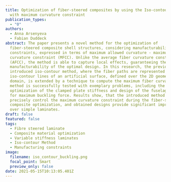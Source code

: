 ```yaml
---
title: Optimization of fiber-steered composites by using the Iso-contour method
  with maximum curvature constraint
publication_types:
  - "0"
authors:
  - Anna Arsenyeva
  - Fabian Duddeck
abstract: The paper presents a novel method for the optimization of
  fiber-steered composite shell structures, considering manufacturability
  constraints, expressed in terms of maximum allowed curvature - maximum fiber
  curvature constraint (MFCC). Unlike the average fiber curvature constraint
  (AFCC), the method is able to capture local effects, guaranteeing the
  manufacturability of the optimal design. In this research, the previously
  introduced iso-contour method, where the fiber paths are represented as
  iso-contour lines of an artificial surface, defined over the 2D geometry
  domain, is extended by a technique to compute the maximum fiber curvature. The
  method is successfully tested with exemplary problems, including the
  optimization of the clamped plate stiffness and design of the fuselage panel
  for maximum buckling force. Results show, that the introduced method can
  precisely control the maximum curvature constraint during the fiber-steered
  composite optimization, and obtained designs provide significant improvement
  over simple laminates.
draft: false
featured: false
tags:
  - Fibre steered laminate
  - Composite material optimization
  - Variable stiffness laminates
  - Iso-contour Method
  - Manufacturing constraints
image:
  filename: iso_contour_buckling.png
  focal_point: Smart
  preview_only: false
date: 2021-05-15T10:13:05.401Z
---
```

